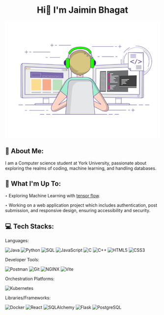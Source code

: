 
<h1 align="center">Hi👋  I'm Jaimin Bhagat</h1>


![Profile GIF](https://github.com/Jaimin-Bhagat/Jaimin-Bhagat/blob/main/assets/github.gif)



💫 About Me:
---------------------
  I am a Computer science student at York University, passionate about exploring the realms of coding, 
  machine learning, and handling databases.


🚀 What I'm Up To:
---------------------

  ‣ Exploring Machine Learning with [tensor flow](https://www.tensorflow.org/).
  
  ‣ Working on a web application project which includes authentication, post submission, and responsive design, 
    ensuring accessibility and security.

💻 Tech Stacks:
---------------------


Languages:

![Java](https://img.shields.io/badge/Java-ED8B00?style=for-the-badge&logo=java&logoColor=white)
![Python](https://img.shields.io/badge/Python-FFD43B?style=for-the-badge&logo=python&logoColor=blue)
![SQL](https://img.shields.io/badge/SQL-005C84?style=for-the-badge&logo=sqlite&logoColor=white)
![JavaScript](https://img.shields.io/badge/JavaScript-323330?style=for-the-badge&logo=javascript&logoColor=F7DF1E)
![C](https://img.shields.io/badge/C-00599C?style=for-the-badge&logo=c&logoColor=white)
![C++](https://img.shields.io/badge/C%2B%2B-00599C?style=for-the-badge&logo=c%2B%2B&logoColor=white&labelColor=purple)
![HTML5](https://img.shields.io/badge/HTML5-FF5733?style=for-the-badge&logo=html5&logoColor=white)
![CSS3](https://img.shields.io/badge/CSS3-2965F1?style=for-the-badge&logo=css3&logoColor=white)


Developer Tools:

![Postman](https://img.shields.io/badge/Postman-FF5733?style=for-the-badge&logo=postman&logoColor=white)
![Git](https://img.shields.io/badge/Git-EDEDED?style=for-the-badge&logo=git&logoColor=F05032)
![NGINX](https://img.shields.io/badge/NGINX-0C9273?style=for-the-badge&logo=nginx&logoColor=white)
![Vite](https://img.shields.io/badge/Vite-FFD700?style=for-the-badge&logo=vite&logoColor=646CFF)



Orchestration Platforms:

![Kubernetes](https://img.shields.io/badge/Kubernetes-0E76A8?style=for-the-badge&logo=kubernetes&logoColor=white)

Libraries/Frameworks:

![Docker](https://img.shields.io/badge/Docker-2496ED?style=for-the-badge&logo=docker&logoColor=white)
![React](https://img.shields.io/badge/React-61DAFB?style=for-the-badge&logo=react&logoColor=20232A)
![SQLAlchemy](https://img.shields.io/badge/SQLAlchemy-E48E3C?style=for-the-badge&logo=sqlalchemy&logoColor=black)
![Flask](https://img.shields.io/badge/Flask-ffffff?style=for-the-badge&logo=flask&logoColor=black)
![PostgreSQL](https://img.shields.io/badge/PostgreSQL-336791?style=for-the-badge&logo=postgresql&logoColor=white)

